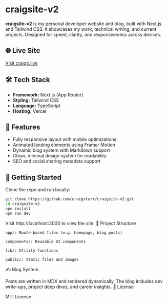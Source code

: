 # craigsite-v2

**craigsite-v2** is my personal developer website and blog, built with Next.js and Tailwind CSS. It showcases my work, technical writing, and current projects. Designed for speed, clarity, and responsiveness across devices.

## 🌐 Live Site

[Visit craigo.live](https://craigo.live)

## 🛠️ Tech Stack

- **Framework:** Next.js (App Router)
- **Styling:** Tailwind CSS
- **Language:** TypeScript
- **Hosting:** Vercel

## 🎨 Features

- Fully responsive layout with mobile optimizations
- Animated landing elements using Framer Motion
- Dynamic blog system with Markdown support
- Clean, minimal design system for readability
- SEO and social sharing metadata support

## 🚀 Getting Started

Clone the repo and run locally:

```bash
git clone https://github.com/craigsterr/craigsite-v2.git
cd craigsite-v2
npm install
npm run dev
```
Visit http://localhost:3000 to view the site.
📁 Project Structure

    app/: Route-based files (e.g. homepage, blog posts)

    components/: Reusable UI components

    lib/: Utility functions

    public/: Static files and images

✍️ Blog System

Posts are written in MDX and rendered dynamically. The blog includes dev write-ups, project deep dives, and career insights.
📄 License

MIT License
